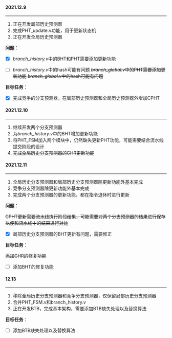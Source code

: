 #### 2021.12.9

---

1. 正在开发局部历史预测器
2. 完成PHT_update.v功能，用于更新状态机
3. 正在开发全局历史预测器



**问题**：

- [x] *branch_history.v*中的BHT和PHT需要添加更新功能
- [ ] *branch_history.v*中的hash可能有问题
~~*branch_global.v*中的PHT需要添加更新功能~~
~~*branch_global.v*中的hash可能有问题~~



**目标任务**：

- [x] 完成竞争的分支预测器，在局部历史预测器和全局历史预测器外增加CPHT



#### 2021.12.10

---

1. 继续开发两个分支预测器
2. 为*branch_history.v*中的BHT增加更新功能
3. 将PHT_FSM加入两个模块中，仍然缺失更新PHT功能，可能需要结合流水线提交阶段的设计
4. ~~完成全局历史分支预测器的GHR更新功能~~



#### 2021.12.11

---

1. 全局历史分支预测器和局部历史分支预测器除更新功能外基本完成
2. 竞争分支预测器除更新功能外基本完成
3. 完成两个分支预测器的更新功能，都在指令退休时进行更新



**问题**：

~~CPHT更新需要流水线执行阶段结果，可能需要对两个分支预测器的结果进行保存以便和流水线中的结果进行对比~~
- [x] 局部历史分支预测器的BHT更新有问题，需要修正



**目标任务**：

~~添加GHR的修复功能~~
- [ ] 添加BHT的修复功能



#### 12.13

---

1. 移除全局历史分支预测器和竞争分支预测器，仅保留局部历史分支预测器
2. 合并PHT_FSM.v和branch_history.v
3. 正在开发BTB，完成基本架构，需要添加BTB缺失处理以及替换算法



**目标任务**：

- [ ] 添加BTB缺失处理以及替换算法
